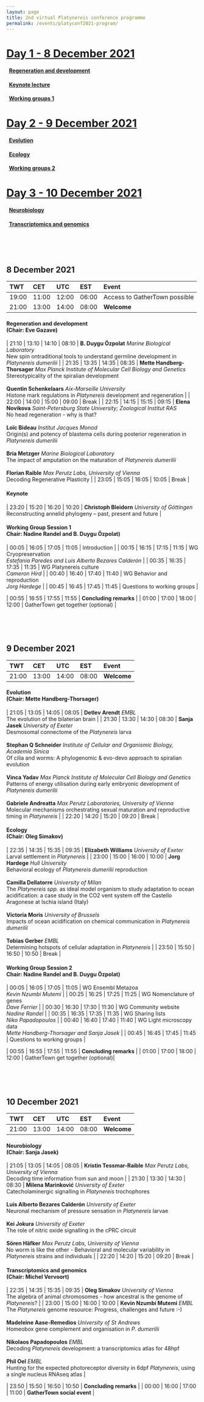```yaml
---
layout: page
title: 2nd virtual Platynereis conference programme
permalink: /events/platyconf2021-program/
---
```


# [Day 1 - 8 December 2021](#2021-12-08)
#### &nbsp;&nbsp;[Regeneration and development](#Development)
#### &nbsp;&nbsp;[Keynote lecture](#Keynote)
#### &nbsp;&nbsp;[Working groups 1](#WGs1)
# [Day 2 - 9 December 2021](#2021-12-09)
#### &nbsp;&nbsp;[Evolution](#Evolution)
#### &nbsp;&nbsp;[Ecology](#Ecology)
#### &nbsp;&nbsp;[Working groups 2](#WGs2)
# [Day 3 - 10 December 2021](#2021-12-10)
#### &nbsp;&nbsp;[Neurobiology](#Neurobiology)
#### &nbsp;&nbsp;[Transcriptomics and genomics](#Transcriptomics)

<br>
<br>
<br>

## <a name="2021-12-08"></a>8 December 2021

| TWT | CET | UTC | EST | Event |
| :--- | :--- | :--- | :--- | :----- |
| 19:00 | 11:00 | 12:00 | 06:00  | Access to GatherTown possible |
| 21:00 | 13:00 | 14:00 | 08:00  | **Welcome** |


#### <a name="Development"></a>**Regeneration and development**<br>(Chair: Eve Gazave)

| 21:10 | 13:10 | 14:10 | 08:10  | **B. Duygu Özpolat** _Marine Biological Laboratory_<br>New spin ontraditional tools to understand germline development in _Platynereis dumerilii_  |
| 21:35 | 13:35 | 14:35 | 08:35  | **Mette Handberg-Thorsager** _Max Planck Institute of Molecular Cell Biology and Genetics_<br>Stereotypicality of the spiralian development<br><br>**Quentin Schenkelaars** _Aix-Marseille University_<br>Histone mark regulations in _Platynereis_ development and regeneration |
| 22:00 | 14:00 | 15:00 | 09:00  | Break |
| 22:15 | 14:15 | 15:15 | 09:15  | **Elena Novikova** _Saint-Petersburg State University; Zoological Institut RAS_<br>No head regeneration - why is that?<br><br>**Loïc Bideau** _Institut Jacques Monod_<br>Origin(s) and potency of blastema cells during posterior regeneration in _Platynereis dumerilii_<br><br>**Bria Metzger** _Marine Biological Laboratory_<br>The impact of amputation on the maturation of _Platynereis dumerilii_<br><br>**Florian Raible** _Max Perutz Labs, University of Vienna_<br>Decoding Regenerative Plasticity |
| 23:05 | 15:05 | 16:05 | 10:05  | Break |

#### <a name="Keynote"></a>**Keynote**

| 23:20 | 15:20 | 16:20 | 10:20  | **Christoph Bleidorn** _University of Göttingen_<br>Reconstructing annelid phylogeny – past, present and future |

#### <a name="WGs1"></a>**Working Group Session 1**<br>Chair: Nadine Randel and B. Duygu Özpolat)

| 00:05 | 16:05 | 17:05 | 11:05  | Introduction |
| 00:15 | 16:15 | 17:15 | 11:15  | WG Cryopreservation<br>_Estefania Paredes and Luis Alberto Bezares Calderón_ |
| 00:35 | 16:35 | 17:35 | 11:35  | WG Platynereis culture<br>_Cameron Hird_ |
| 00:40 | 16:40 | 17:40 | 11:40  | WG Behavior and reproduction<br>_Jorg Hardege_ |
| 00:45 | 16:45 | 17:45 | 11:45  | Questions to working groups |

| 00:55 | 16:55 | 17:55 | 11:55  | **Concluding remarks** |
| 01:00 | 17:00 | 18:00 | 12:00  | GatherTown get together (optional) |

<br>
<br>
<br>

## <a name="2021-12-09"></a>9 December 2021

| TWT | CET | UTC | EST | Event |
| :--- | :--- | :--- | :--- | :----- |
| 21:00 | 13:00 | 14:00 | 08:00  | **Welcome** |

#### <a name="Evolution"></a>**Evolution**<br>(Chair: Mette Handberg-Thorsager)

| 21:05 | 13:05 | 14:05 | 08:05  | **Detlev Arendt** _EMBL_<br>The evolution of the bilaterian brain |
| 21:30 | 13:30 | 14:30 | 08:30  | **Sanja Jasek** _University of Exeter_<br>Desmosomal connectome of the _Platynereis_ larva<br><br>**Stephan Q Schneider** _Institute of Cellular and Organismic Biology, Academia Sinica_<br>Of cilia and worms: A phylogenomic & evo-devo approach to spiralian evolution<br><br>**Vinca Yadav** _Max Planck Institute of Molecular Cell Biology and Genetics_<br>Patterns of energy utilisation during early embryonic development of _Platynereis dumerilii_<br><br>**Gabriele Andreatta** _Max Perutz Laboratories, University of Vienna_<br>Molecular mechanisms orchestrating sexual maturation and reproductive timing in _Platynereis_ |
| 22:20 | 14:20 | 15:20 | 09:20  | Break |

#### <a name="Ecology"></a>**Ecology**<br>(Chair: Oleg Simakov)

| 22:35 | 14:35 | 15:35 | 09:35  | **Elizabeth Williams** _University of Exeter_<br>Larval settlement in _Platynereis_ |
| 23:00 | 15:00 | 16:00 | 10:00  | **Jorg Hardege** _Hull University_<br>Behavioral ecology of _Platynereis dumerilii_ reproduction<br><br>**Camilla Dellatorre** _University of Milan_<br>The _Platynereis spp._ as ideal model organism to study adaptation to ocean acidification: a case study in the CO2 vent system off the Castello Aragonese at Ischia island (Italy)<br><br>**Victoria Moris** _University of Brussels_<br>Impacts of ocean acidification on chemical communication in _Platynereis dumerilii_<br><br>**Tobias Gerber** _EMBL_<br>Determining hotspots of cellular adaptation in _Platynereis_ |
| 23:50 | 15:50 | 16:50 | 10:50  | Break |

#### <a name="WGs2"></a>**Working Group Session 2**<br>Chair: Nadine Randel and B. Duygu Özpolat)

| 00:05 | 16:05 | 17:05 | 11:05  | WG Ensembl Metazoa<br>_Kevin Nzumbi Mutemi_ |
| 00:25 | 16:25 | 17:25 | 11:25  | WG Nomenclature of genes<br>_Dave Ferrier_ |
| 00:30 | 16:30 | 17:30 | 11:30  | WG Community website<br>_Nadine Randel_ |
| 00:35 | 16:35 | 17:35 | 11:35  | WG Sharing lists<br>_Niko Papadopoulos_ |
| 00:40 | 16:40 | 17:40 | 11:40  | WG Light microscopy data<br>_Mette Handberg-Thorsager and Sanja Jasek_ |
| 00:45 | 16:45 | 17:45 | 11:45  | Questions to working groups |

| 00:55 | 16:55 | 17:55 | 11:55  | **Concluding remarks** |
| 01:00 | 17:00 | 18:00 | 12:00  | GatherTown get together (optional)|

<br>
<br>
<br>

## <a name="2021-12-10"></a>10 December 2021

| TWT | CET | UTC | EST | Event |
| :--- | :--- | :--- | :--- | :----- |
| 21:00 | 13:00 | 14:00 | 08:00  | **Welcome** |

#### <a name="Neurobiology"></a>**Neurobiology**<br>(Chair: Sanja Jasek)

| 21:05 | 13:05 | 14:05 | 08:05  | **Kristin Tessmar-Raible** _Max Perutz Labs, University of Vienna_<br>Decoding time information from sun and moon |
| 21:30 | 13:30 | 14:30 | 08:30  | **Milena Marinković** _University of Exeter_<br>Catecholaminergic signalling in _Platynereis_ trochophores<br><br>**Luis Alberto Bezares Calderón** _University of Exeter_<br>Neuronal mechanism of pressure sensation in _Platynereis_ larvae<br><br>**Kei Jokura** _University of Exeter_<br>The role of nitric oxide signalling in the cPRC circuit<br><br>**Sören Häfker** _Max Perutz Labs, University of Vienna_<br>No worm is like the other - Behavioral and molecular variability in _Platynereis_ strains and individuals |
| 22:20 | 14:20 | 15:20 | 09:20  | Break |

#### <a name="Transcriptomics"></a>**Transcriptomics and genomics**<br>(Chair: Michel Vervoort)

| 22:35 | 14:35 | 15:35 | 09:35  | **Oleg Simakov** _University of Vienna_<br>The algebra of animal chromosomes - how ancestral is the genome of _Platynereis_? |
| 23:00 | 15:00 | 16:00 | 10:00  | **Kevin Nzumbi Mutemi** _EMBL_<br>The _Platynereis_ genome resource: Progress, challenges and future :-)<br><br>**Madeleine Aase-Remedios** _University of St Andrews_<br>Homeobox gene complement and organisation in _P. dumerilii_<br><br>**Nikolaos Papadopoulos** _EMBL_<br>Decoding _Platynereis_ development: a transcriptomics atlas for 48hpf<br><br>**Phil Oel** _EMBL_<br>Hunting for the expected photoreceptor diversity in 6dpf _Platynereis_, using a single nucleus RNAseq atlas |

| 23:50 | 15:50 | 16:50 | 10:50  | **Concluding remarks** |
| 00:00 | 16:00 | 17:00 | 11:00  | **GatherTown social event** |


